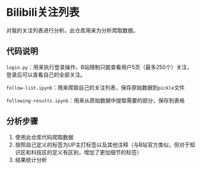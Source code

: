 # Bilibili关注列表

对我的关注列表进行分析。此仓库用来为分析爬取数据。

## 代码说明

`login.py`：用来执行登录操作，B站限制只能查看用户5页（最多250个）关注，登录后可以查看自己的全部关注。

`follow-list.ipynb`：用来爬取自己的关注列表，保存原始数据到`pickle`文件

`following-results.ipynb`：用来从原始数据中提取需要的部分，保存到表格

## 分析步骤

1. 使用此仓库代码爬取数据
2. 按照自己定义的标签为UP主打标签以及其他注释（与B站官方类似，但对于知识区和科技区的定义有区别，增加了更加细节的标签）
3. 结果统计分析
